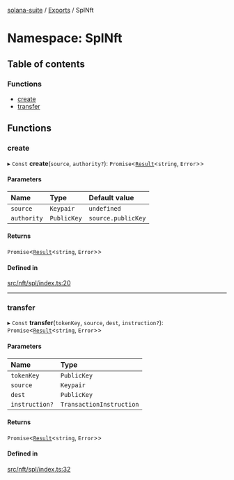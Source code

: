 [solana-suite](../README.md) / [Exports](../modules.md) / SplNft

# Namespace: SplNft

## Table of contents

### Functions

- [create](SplNft.md#create)
- [transfer](SplNft.md#transfer)

## Functions

### create

▸ `Const` **create**(`source`, `authority?`): `Promise`<[`Result`](../modules.md#result)<`string`, `Error`\>\>

#### Parameters

| Name | Type | Default value |
| :------ | :------ | :------ |
| `source` | `Keypair` | `undefined` |
| `authority` | `PublicKey` | `source.publicKey` |

#### Returns

`Promise`<[`Result`](../modules.md#result)<`string`, `Error`\>\>

#### Defined in

[src/nft/spl/index.ts:20](https://github.com/fukaoi/solana-suite/blob/ed5a1bc/src/nft/spl/index.ts#L20)

___

### transfer

▸ `Const` **transfer**(`tokenKey`, `source`, `dest`, `instruction?`): `Promise`<[`Result`](../modules.md#result)<`string`, `Error`\>\>

#### Parameters

| Name | Type |
| :------ | :------ |
| `tokenKey` | `PublicKey` |
| `source` | `Keypair` |
| `dest` | `PublicKey` |
| `instruction?` | `TransactionInstruction` |

#### Returns

`Promise`<[`Result`](../modules.md#result)<`string`, `Error`\>\>

#### Defined in

[src/nft/spl/index.ts:32](https://github.com/fukaoi/solana-suite/blob/ed5a1bc/src/nft/spl/index.ts#L32)
